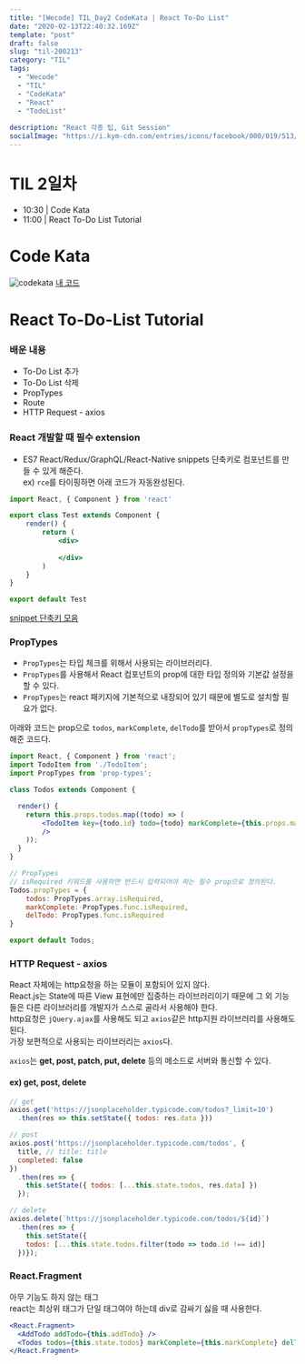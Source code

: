 ```yaml
---
title: "[Wecode] TIL_Day2 CodeKata | React To-Do List"
date: "2020-02-13T22:40:32.169Z"
template: "post"
draft: false
slug: "til-200213"
category: "TIL"
tags:
  - "Wecode"
  - "TIL"
  - "CodeKata"
  - "React"
  - "TodoList"
  
description: "React 각종 팁, Git Session"
socialImage: "https://i.kym-cdn.com/entries/icons/facebook/000/019/513/til.jpg"
---
```

<!-- ![workflow](/media/react-logo.png) -->
# TIL 2일차
- 10:30 | Code Kata
- 11:00 | React To-Do List Tutorial


# Code Kata
![codekata](/media/code-kata-day3.png)
[내 코드](https://github.com/DanSJKim/code-kata/blob/master/day4.js "Github")

# React To-Do-List Tutorial
### 배운 내용
+ To-Do List 추가
+ To-Do List 삭제
+ PropTypes
+ Route
+ HTTP Request - axios

### React 개발할 때 필수 extension
- ES7 React/Redux/GraphQL/React-Native snippets
단축키로 컴포넌트를 만들 수 있게 해준다.   
ex) `rce`를 타이핑하면 아래 코드가 자동완성된다.

```jsx
import React, { Component } from 'react'

export class Test extends Component {
    render() {
        return (
            <div>
                
            </div>
        )
    }
}

export default Test
```
[snippet 단축키 모음](https://marketplace.visualstudio.com/items?itemName=dsznajder.es7-react-js-snippets "ES7 snippet")

### PropTypes
- `PropTypes`는 타입 체크를 위해서 사용되는 라이브러리다.   
- `PropTypes`를 사용해서 React 컴포넌트의 prop에 대한 타입 정의와 기본값 설정을 할 수 있다.   
- `PropTypes`는 react 패키지에 기본적으로 내장되어 있기 때문에 별도로 설치할 필요가 없다.   

아래와 코드는 prop으로 `todos`, `markComplete`, `delTodo`를 받아서 `propTypes`로 정의해준 코드다.
```jsx
import React, { Component } from 'react';
import TodoItem from './TodoItem';
import PropTypes from 'prop-types';

class Todos extends Component {

  render() {
    return this.props.todos.map((todo) => (
        <TodoItem key={todo.id} todo={todo} markComplete={this.props.markComplete} delTodo = {this.props.delTodo}
        />
    ));
  }  
}

// PropTypes
// isRequired 키워드를 사용하면 반드시 입력되어야 하는 필수 prop으로 정의된다.
Todos.propTypes = {
    todos: PropTypes.array.isRequired,
    markComplete: PropTypes.func.isRequired,
    delTodo: PropTypes.func.isRequired
}

export default Todos; 

```

### HTTP Request - axios
React 자체에는 http요청을 하는 모듈이 포함되어 있지 않다.   
React.js는 State에 따른 View 표현에만 집중하는 라이브러리이기 때문에 그 외 기능들은 다른 라이브러리를 개발자가 스스로 골라서 사용해야 한다.   
http요청은 `jQuery.ajax`를 사용해도 되고 `axios`같은 http지원 라이브러리를 사용해도 된다.   
가장 보편적으로 사용되는 라이브러리는 `axios`다.

`axios`는 **get, post, patch, put, delete** 등의 메소드로 서버와 통신할 수 있다.

#### ex) get, post, delete
```jsx
// get
axios.get('https://jsonplaceholder.typicode.com/todos?_limit=10')
  .then(res => this.setState({ todos: res.data }))
```

```jsx
// post
axios.post('https://jsonplaceholder.typicode.com/todos', {
  title, // title: title
  completed: false
})
  .then(res => {
    this.setState({ todos: [...this.state.todos, res.data] })
  });
```

```jsx
// delete
axios.delete(`https://jsonplaceholder.typicode.com/todos/${id}`)
  .then(res => {
    this.setState({
    todos: [...this.state.todos.filter(todo => todo.id !== id)] 
  })});
```


### React.Fragment
아무 기능도 하지 않는 태그   
react는 최상위 태그가 단일 태그여야 하는데 div로 감싸기 싫을 때 사용한다.
```jsx
<React.Fragment>
  <AddTodo addTodo={this.addTodo} />
  <Todos todos={this.state.todos} markComplete={this.markComplete} delTodo={this.delTodo}/>
</React.Fragment>  
```